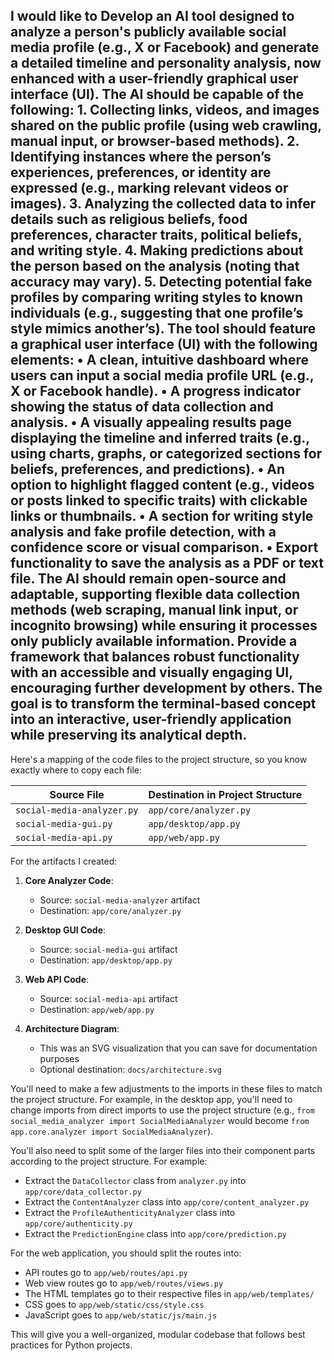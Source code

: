## I would like to Develop an AI tool designed to analyze a person's publicly available social media profile (e.g., X or Facebook) and generate a detailed timeline and personality analysis, now enhanced with a user-friendly graphical user interface (UI). The AI should be capable of the following: 1. Collecting links, videos, and images shared on the public profile (using web crawling, manual input, or browser-based methods). 2. Identifying instances where the person’s experiences, preferences, or identity are expressed (e.g., marking relevant videos or images). 3. Analyzing the collected data to infer details such as religious beliefs, food preferences, character traits, political beliefs, and writing style. 4. Making predictions about the person based on the analysis (noting that accuracy may vary). 5. Detecting potential fake profiles by comparing writing styles to known individuals (e.g., suggesting that one profile’s style mimics another’s). The tool should feature a graphical user interface (UI) with the following elements: • A clean, intuitive dashboard where users can input a social media profile URL (e.g., X or Facebook handle). • A progress indicator showing the status of data collection and analysis. • A visually appealing results page displaying the timeline and inferred traits (e.g., using charts, graphs, or categorized sections for beliefs, preferences, and predictions). • An option to highlight flagged content (e.g., videos or posts linked to specific traits) with clickable links or thumbnails. • A section for writing style analysis and fake profile detection, with a confidence score or visual comparison. • Export functionality to save the analysis as a PDF or text file. The AI should remain open-source and adaptable, supporting flexible data collection methods (web scraping, manual link input, or incognito browsing) while ensuring it processes only publicly available information. Provide a framework that balances robust functionality with an accessible and visually engaging UI, encouraging further development by others. The goal is to transform the terminal-based concept into an interactive, user-friendly application while preserving its analytical depth.

Here's a mapping of the code files to the project structure, so you know exactly where to copy each file:

| Source File | Destination in Project Structure |
|-------------|----------------------------------|
| `social-media-analyzer.py` | `app/core/analyzer.py` |
| `social-media-gui.py` | `app/desktop/app.py` |
| `social-media-api.py` | `app/web/app.py` |

For the artifacts I created:

1. **Core Analyzer Code**:
   - Source: `social-media-analyzer` artifact
   - Destination: `app/core/analyzer.py`

2. **Desktop GUI Code**:
   - Source: `social-media-gui` artifact
   - Destination: `app/desktop/app.py`

3. **Web API Code**:
   - Source: `social-media-api` artifact
   - Destination: `app/web/app.py`

4. **Architecture Diagram**:
   - This was an SVG visualization that you can save for documentation purposes
   - Optional destination: `docs/architecture.svg`

You'll need to make a few adjustments to the imports in these files to match the project structure. For example, in the desktop app, you'll need to change imports from direct imports to use the project structure (e.g., `from social_media_analyzer import SocialMediaAnalyzer` would become `from app.core.analyzer import SocialMediaAnalyzer`).

You'll also need to split some of the larger files into their component parts according to the project structure. For example:
- Extract the `DataCollector` class from `analyzer.py` into `app/core/data_collector.py`
- Extract the `ContentAnalyzer` class into `app/core/content_analyzer.py`
- Extract the `ProfileAuthenticityAnalyzer` class into `app/core/authenticity.py`
- Extract the `PredictionEngine` class into `app/core/prediction.py`

For the web application, you should split the routes into:
- API routes go to `app/web/routes/api.py`
- Web view routes go to `app/web/routes/views.py`
- The HTML templates go to their respective files in `app/web/templates/`
- CSS goes to `app/web/static/css/style.css`
- JavaScript goes to `app/web/static/js/main.js`

This will give you a well-organized, modular codebase that follows best practices for Python projects.